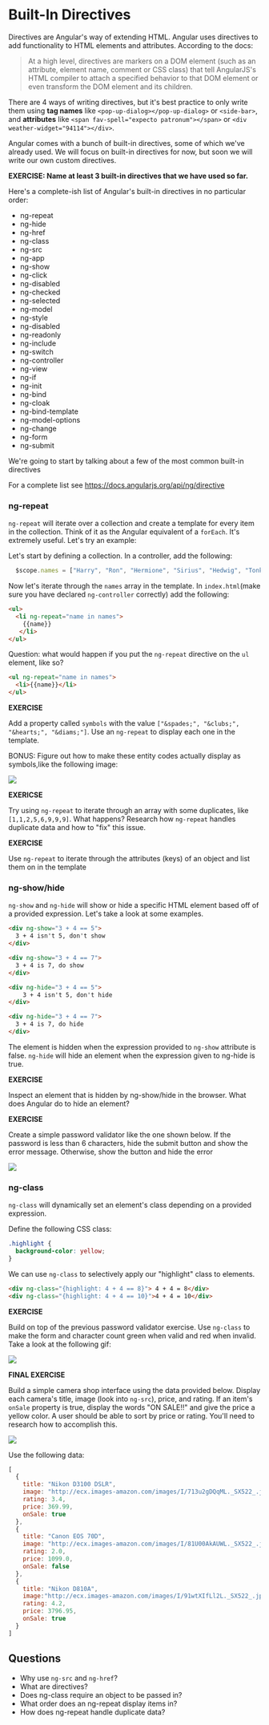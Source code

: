 # Built-In Directives

Directives are Angular's way of extending HTML.  Angular uses directives to add functionality to HTML elements and attributes. According to the docs:

> At a high level, directives are markers on a DOM element (such as an attribute, element name, comment or CSS class) that tell AngularJS's HTML compiler to attach a specified behavior to that DOM element or even transform the DOM element and its children.

There are 4 ways of writing directives, but it's best practice to only write them using **tag names** like `<pop-up-dialog></pop-up-dialog>` or `<side-bar>`, and **attributes** like `<span fav-spell="expecto patronum"></span>` or `<div weather-widget="94114"></div>`.

Angular comes with a bunch of built-in directives, some of which we've already used.  We will focus on built-in directives for now, but soon we will write our own custom directives.

**EXERCISE: Name at least 3 built-in directives that we have used so far.**

Here's a complete-ish list of Angular's built-in directives in no particular order:

* ng-repeat
* ng-hide
* ng-href
* ng-class
* ng-src
* ng-app
* ng-show
* ng-click
* ng-disabled
* ng-checked
* ng-selected
* ng-model
* ng-style
* ng-disabled
* ng-readonly
* ng-include
* ng-switch
* ng-controller
* ng-view
* ng-if
* ng-init
* ng-bind
* ng-cloak
* ng-bind-template
* ng-model-options
* ng-change
* ng-form
* ng-submit

We're going to start by talking about a few of the most common built-in directives

For a complete list see https://docs.angularjs.org/api/ng/directive

### ng-repeat

`ng-repeat` will iterate over a collection and create a template for every item in the collection.  Think of it as the Angular equivalent of a `forEach`.  It's extremely useful. Let's try an example:

Let's start by defining a collection. In a controller, add the following:

```js
  $scope.names = ["Harry", "Ron", "Hermione", "Sirius", "Hedwig", "Tonks"];
```

Now let's iterate through the `names` array in the template.  In `index.html`(make sure you have declared `ng-controller` correctly) add the following:

```html
<ul>
  <li ng-repeat="name in names">
    {{name}}
   </li>
</ul>
```

Question: what would happen if you put the `ng-repeat` directive on the `ul` element, like so?

```html
<ul ng-repeat="name in names">
  <li>{{name}}</li>
</ul>
```

**EXERCISE**

Add a property called `symbols` with the value `["&spades;", "&clubs;", "&hearts;", "&diams;"]`.  Use an `ng-repeat` to display each one in the template.  

BONUS: Figure out how to make these entity codes actually display as symbols,like the following image:

![](http://content.screencast.com/users/ColtSteele1/folders/Jing/media/d75c95af-4729-4b8f-bf84-3b98a87f3213/00000003.png)

**EXERICSE**

Try using `ng-repeat` to iterate through an array with some duplicates, like `[1,1,2,5,6,9,9,9]`.  What happens?  Research how `ng-repeat` handles duplicate data and how to "fix" this issue.

**EXERCISE**

Use `ng-repeat` to iterate through the attributes (keys) of an object and list them on in the template

### ng-show/hide

`ng-show` and `ng-hide` will show or hide a specific HTML element based off of a provided expression.  Let's take a look at some examples.

```html
<div ng-show="3 + 4 == 5">
  3 + 4 isn't 5, don't show
</div>

<div ng-show="3 + 4 == 7">
  3 + 4 is 7, do show
</div>

<div ng-hide="3 + 4 == 5">
    3 + 4 isn't 5, don't hide
</div>

<div ng-hide="3 + 4 == 7">
  3 + 4 is 7, do hide
</div>
```

The element is hidden when the expression provided to `ng-show` attribute is false. `ng-hide` will hide an element when the expression given to ng-hide is true.

**EXERCISE**

Inspect an element that is hidden by ng-show/hide in the browser.  What does Angular do to hide an element?

**EXERCISE**

Create a simple password validator like the one shown below.  If the password is less than 6 characters, hide the submit button and show the error message.  Otherwise, show the button and hide the error

![](http://zippy.gfycat.com/FelineEqualElectriceel.gif)

### ng-class

`ng-class` will dynamically set an element's class depending on a provided expression.

Define the following CSS class:

```css
.highlight {
  background-color: yellow;
}
```

We can use `ng-class` to selectively apply our "highlight" class to elements.

```html
<div ng-class="{highlight: 4 + 4 == 8}"> 4 + 4 = 8</div>
<div ng-class="{highlight: 4 + 4 == 10}">4 + 4 = 10</div>
```

**EXERCISE**

Build on top of the previous password validator exercise.  Use `ng-class` to make the form and character count green when valid and red when invalid.  Take a look at the following gif:

![](http://zippy.gfycat.com/ActualBeautifulIzuthrush.gif)


**FINAL EXERCISE**

Build a simple camera shop interface using the data provided below.  Display each camera's title, image (look into `ng-src`), price, and rating.  If an item's `onSale` property is true, display the words "ON SALE!!" and give the price a yellow color.  A user should be able to sort by price or rating.  You'll need to research how to accomplish this.

![](http://zippy.gfycat.com/UnsteadyDampCanine.gif)

Use the following data:

```js
[
  {
    title: "Nikon D3100 DSLR",
    image: "http://ecx.images-amazon.com/images/I/713u2gDQqML._SX522_.jpg",
    rating: 3.4,
    price: 369.99,
    onSale: true
  },
  {
    title: "Canon EOS 70D",
    image: "http://ecx.images-amazon.com/images/I/81U00AkAUWL._SX522_.jpg",
    rating: 2.0,
    price: 1099.0,
    onSale: false
  },
  {
    title: "Nikon D810A",
    image:"http://ecx.images-amazon.com/images/I/91wtXIfLl2L._SX522_.jpg",
    rating: 4.2,
    price: 3796.95,
    onSale: true
  }
]
```

## Questions

* Why use `ng-src` and `ng-href`?
* What are directives?
* Does ng-class require an object to be passed in?
* What order does an ng-repeat display items in?
* How does ng-repeat handle duplicate data?
